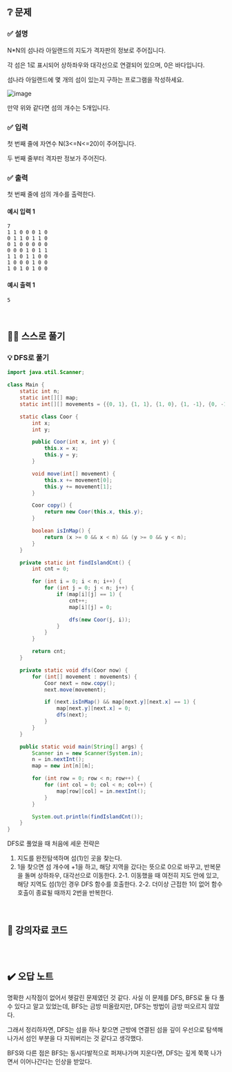 ## ❔ 문제
### ✅ 설명

N*N의 섬나라 아일랜드의 지도가 격자판의 정보로 주어집니다.

각 섬은 1로 표시되어 상하좌우와 대각선으로 연결되어 있으며, 0은 바다입니다.

섬나라 아일랜드에 몇 개의 섬이 있는지 구하는 프로그램을 작성하세요.

![image](https://github.com/user-attachments/assets/eaa8c8f5-184c-41a3-b591-040490062307)

만약 위와 같다면 섬의 개수는 5개입니다.

### ✅ 입력

첫 번째 줄에 자연수 N(3<=N<=20)이 주어집니다.

두 번째 줄부터 격자판 정보가 주어진다.

### ✅ 출력

첫 번째 줄에 섬의 개수를 출력한다.

#### 예시 입력 1
```
7
1 1 0 0 0 1 0
0 1 1 0 1 1 0
0 1 0 0 0 0 0
0 0 0 1 0 1 1
1 1 0 1 1 0 0
1 0 0 0 1 0 0
1 0 1 0 1 0 0
```

#### 예시 출력 1
```
5
```

<br>

## ✍🏻 스스로 풀기

### 💡 DFS로 풀기

``` java
import java.util.Scanner;

class Main {
    static int n;
    static int[][] map;
    static int[][] movements = {{0, 1}, {1, 1}, {1, 0}, {1, -1}, {0, -1}, {-1, -1}, {-1, 0}, {-1, 1}};

    static class Coor {
        int x;
        int y;

        public Coor(int x, int y) {
            this.x = x;
            this.y = y;
        }

        void move(int[] movement) {
            this.x += movement[0];
            this.y += movement[1];
        }

        Coor copy() {
            return new Coor(this.x, this.y);
        }

        boolean isInMap() {
            return (x >= 0 && x < n) && (y >= 0 && y < n);
        }
    }

    private static int findIslandCnt() {
        int cnt = 0;

        for (int i = 0; i < n; i++) {
            for (int j = 0; j < n; j++) {
                if (map[i][j] == 1) {
                    cnt++;
                    map[i][j] = 0;

                    dfs(new Coor(j, i));
                }
            }
        }

        return cnt;
    }

    private static void dfs(Coor now) {
        for (int[] movement : movements) {
            Coor next = now.copy();
            next.move(movement);

            if (next.isInMap() && map[next.y][next.x] == 1) {
                map[next.y][next.x] = 0;
                dfs(next);
            }
        }
    }

    public static void main(String[] args) {
        Scanner in = new Scanner(System.in);
        n = in.nextInt();
        map = new int[n][n];

        for (int row = 0; row < n; row++) {
            for (int col = 0; col < n; col++) {
                map[row][col] = in.nextInt();
            }
        }

        System.out.println(findIslandCnt());
    }
}
```

DFS로 풀었을 때 처음에 세운 전략은 

1. 지도를 완전탐색하며 섬(1)인 곳을 찾는다.
2. 1을 찾으면 섬 개수에 +1을 하고, 해당 지역을 갔다는 뜻으로 0으로 바꾸고, 반복문을 돌며 상하좌우, 대각선으로 이동한다.
   2-1. 이동했을 때 여전히 지도 안에 있고, 해당 지역도 섬(1)인 경우 DFS 함수를 호출한다.
   2-2. 더이상 근접한 1이 없어 함수 호출이 종료될 때까지 2번을 반복한다.

<br>

## 📖 강의자료 코드

``` java

```

<br>

## ✔️ 오답 노트

명확한 시작점이 없어서 헷갈린 문제였던 것 같다. 사실 이 문제를 DFS, BFS로 둘 다 풀 수 있다고 알고 있었는데, BFS는 금방 떠올랐지만, DFS는 방법이 금방 떠오르지 않았다.


그래서 정리하자면, DFS는 섬을 하나 찾으면 근방에 연결된 섬을 깊이 우선으로 탐색해나가서 섬인 부분을 다 지워버리는 것 같다고 생각했다.

BFS와 다른 점은 BFS는 동시다발적으로 퍼져나가며 지운다면, DFS는 깊게 쭉쭉 나가면서 이어나간다는 인상을 받았다.
